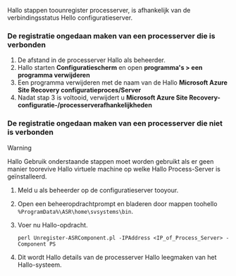 Hallo stappen toounregister processerver, is afhankelijk van de verbindingsstatus Hello configuratieserver.

### <a name="unregister-a-process-server-that-is-in-a-connected-state"></a>De registratie ongedaan maken van een processerver die is verbonden

1. De afstand in de processerver Hallo als beheerder.
2. Hallo starten **Configuratiescherm** en open **programma's > een programma verwijderen**
3. Een programma verwijderen met de naam van de Hallo **Microsoft Azure Site Recovery configuratieproces/Server**
4. Nadat stap 3 is voltooid, verwijdert u **Microsoft Azure Site Recovery-configuratie-/processerverafhankelijkheden**

### <a name="unregister-a-process-server-that-is-in-a-disconnected-state"></a>De registratie ongedaan maken van een processerver die niet is verbonden

> [!WARNING]
> Hallo Gebruik onderstaande stappen moet worden gebruikt als er geen manier toorevive Hallo virtuele machine op welke Hallo Process-Server is geïnstalleerd.

1. Meld u als beheerder op de configuratieserver tooyour.
2. Open een beheeropdrachtprompt en bladeren door mappen toohello `%ProgramData%\ASR\home\svsystems\bin`.
3. Voer nu Hallo-opdracht.

    ```
    perl Unregister-ASRComponent.pl -IPAddress <IP_of_Process_Server> -Component PS
    ```
4. Dit wordt Hallo details van de processerver Hallo leegmaken van het Hallo-systeem.
